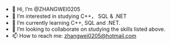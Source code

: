 - 👋 Hi, I’m @ZHANGWEI0205
- 👀 I’m interested in studying C++， SQL & .NET
- 🌱 I’m currently learning C++, SQL and .NET.
- 💞️ I’m looking to collaborate on studying the skills listed above.
- 📫 How to reach me: zhangwei0205@hotmail.com

<!---
ZHANGWEI0205/ZHANGWEI0205 is a ✨ special ✨ repository because its `README.md` (this file) appears on your GitHub profile.
You can click the Preview link to take a look at your changes.
--->
